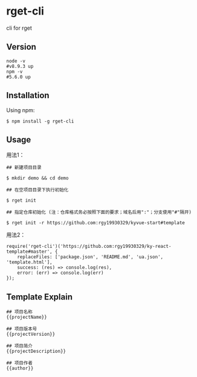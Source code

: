 # rget-cli
cli for rget

## Version
```shell
node -v
#v8.9.3 up
npm -v
#5.6.0 up
```

## Installation

Using npm:

```shell
$ npm install -g rget-cli
```

## Usage

用法1：

```shell
## 新建项目目录

$ mkdir demo && cd demo

## 在空项目目录下执行初始化

$ rget init 

## 指定仓库初始化 (注：仓库格式务必按照下面的要求；域名后用":"；分支使用"#"隔开)

$ rget init -r https://github.com:rgy19930329/kyvue-start#template
```

用法2：

```shell
require('rget-cli')('https://github.com:rgy19930329/ky-react-template#master', {
    replaceFiles: ['package.json', 'README.md', 'ua.json', 'template.html'],
    success: (res) => console.log(res),
    error: (err) => console.log(err)
});
```

## Template Explain

```
## 项目名称
{{projectName}}

## 项目版本号
{{projectVersion}}

## 项目简介
{{projectDescription}}

## 项目作者
{{author}}
```
